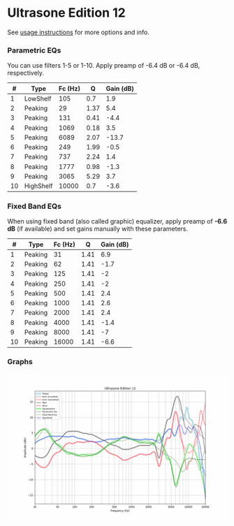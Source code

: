 # Ultrasone Edition 12
See [usage instructions](https://github.com/jaakkopasanen/AutoEq#usage) for more options and info.

### Parametric EQs
You can use filters 1-5 or 1-10. Apply preamp of -6.4 dB or -6.4 dB, respectively.

|   # | Type      |   Fc (Hz) |    Q |   Gain (dB) |
|-----|-----------|-----------|------|-------------|
|   1 | LowShelf  |       105 | 0.7  |         1.9 |
|   2 | Peaking   |        29 | 1.37 |         5.4 |
|   3 | Peaking   |       131 | 0.41 |        -4.4 |
|   4 | Peaking   |      1069 | 0.18 |         3.5 |
|   5 | Peaking   |      6089 | 2.07 |       -13.7 |
|   6 | Peaking   |       249 | 1.99 |        -0.5 |
|   7 | Peaking   |       737 | 2.24 |         1.4 |
|   8 | Peaking   |      1777 | 0.98 |        -1.3 |
|   9 | Peaking   |      3065 | 5.29 |         3.7 |
|  10 | HighShelf |     10000 | 0.7  |        -3.6 |

### Fixed Band EQs
When using fixed band (also called graphic) equalizer, apply preamp of **-6.6 dB** (if available) and set gains manually with these parameters.

|   # | Type    |   Fc (Hz) |    Q |   Gain (dB) |
|-----|---------|-----------|------|-------------|
|   1 | Peaking |        31 | 1.41 |         6.9 |
|   2 | Peaking |        62 | 1.41 |        -1.7 |
|   3 | Peaking |       125 | 1.41 |        -2   |
|   4 | Peaking |       250 | 1.41 |        -2   |
|   5 | Peaking |       500 | 1.41 |         2.4 |
|   6 | Peaking |      1000 | 1.41 |         2.6 |
|   7 | Peaking |      2000 | 1.41 |         2.4 |
|   8 | Peaking |      4000 | 1.41 |        -1.4 |
|   9 | Peaking |      8000 | 1.41 |        -7   |
|  10 | Peaking |     16000 | 1.41 |        -6.6 |

### Graphs
![](./Ultrasone%20Edition%2012.png)
